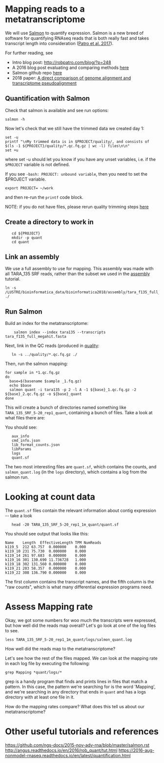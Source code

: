 # Mapping reads to a metatranscriptome

We will use [Salmon](http://salmon.readthedocs.org/en/latest/) to
quantify expression. Salmon is a new breed of software for quantifying RNAseq reads that is both really fast and takes
transcript length into consideration ([Patro et al. 2017](https://www.nature.com/articles/nmeth.4197)).

For further reading, see

  * Intro blog post: http://robpatro.com/blog/?p=248
  * A 2016 blog post evaluating and comparing methods [here](https://cgatoxford.wordpress.com/2016/08/17/why-you-should-stop-using-featurecounts-htseq-or-cufflinks2-and-start-using-kallisto-salmon-or-sailfish/)
  * Salmon github repo [here](https://github.com/COMBINE-lab/salmon)
  * 2018 paper: [A direct comparison of genome alignment and transcriptome pseudoalignment](https://www.biorxiv.org/content/early/2018/10/16/444620)


## Quantification with Salmon

Check that salmon is available and see run options:
```
salmon -h
```

Now let's check that we still have the trimmed data we created day 1:

```
set -u
printf "\nMy trimmed data is in $PROJECT/quality/, and consists of $(ls -1 ${PROJECT}/quality/*.qc.fq.gz | wc -l) files\n\n"
set +u

```
where set -u should let you know if you have any unset variables, i.e. if the `$PROJECT` variable is not defined. 

If you see `-bash: PROJECT: unbound variable`, then you need to set the $PROJECT variable.  
```
export PROJECT= ~/work
```
and then re-run the `printf` code block.

NOTE: if you do not have files, please rerun quality trimming steps [here](short-read-quality-control.md)

## Create a directory to work in

```
   cd ${PROJECT}
   mkdir -p quant
   cd quant
```

## Link an assembly

We use a full assembly to use for mapping. This assembly was made with all TARA_135 SRF reads, rather than the subset we used in the [assembly](megahit-assembly.md) tutorial.


```
ln -s /LUSTRE/bioinformatica_data/bioinformatica2018/assembly/tara_f135_full_megahit.fasta ./
```

## Run Salmon

Build an index for the metatranscriptome:

```
    salmon index --index tara135 --transcripts tara_f135_full_megahit.fasta
```

Next, link in the QC reads (produced in [quality](short-read-quality-control.md):

```
   ln -s ../quality/*.qc.fq.gz ./
```


Then, run the salmon mapping:

```
for sample in *1.qc.fq.gz
do
  base=$(basename $sample _1.fq.gz)
  echo $base
  salmon quant -i tara135 -p 2 -l A -1 ${base}_1.qc.fq.gz -2 ${base}_2.qc.fq.gz -o ${base}_quant
done
```

This will create a bunch of directories named something like
`TARA_135_SRF_5-20_rep1_quant`, containing a bunch of files. Take a
look at what files there are:

You should see:

```
   aux_info
   cmd_info.json
   lib_format_counts.json
   libParams
   logs
   quant.sf
```
The two most interesting files are `quant.sf`, which contains the counts,
and `salmon_quant.log` (in the `logs` directory), which contains a
log from the salmon run.

# Looking at count data 

The `quant.sf` files contain the relevant information about
contig expression -- take a look

```
   head -20 TARA_135_SRF_5-20_rep1_1m_quant/quant.sf 
```

You should see output that looks like this:
```
Name	Length	EffectiveLength	TPM	NumReads
k119_5	212	63.757	0.000000	0.000
k119_10	231	75.730	0.000000	0.000
k119_14	261	97.683	0.000000	0.000
k119_16	301	130.690	11.736728	1.000
k119_18	302	131.560	0.000000	0.000
k119_21	203	58.357	0.000000	0.000
k119_22	308	136.790	0.000000	0.000
```

The first column contains the transcript names, and the
fifth column is the "raw counts", which is what many 
differential expression programs need.

# Assess Mapping rate

Okay, we got some numbers for woo much the transcripts were expressed, but how well did the reads map overall? 
Let's go look at one of the log files to see.

```
less TARA_135_SRF_5-20_rep1_1m_quant/logs/salmon_quant.log

```

How well did the reads map to the metatranscriptome?

Let's see how the rest of the files mapped. We can 
look at the mapping rate in each log file by executing
the following:

```
grep Mapping *quant/logs/*
```

grep is a handy program that finds and prints lines in files that match a pattern. In this case, 
the pattern we're searching for is the word 'Mapping', and we're searching in any directory that 
ends in `quant` and has a logs directory with at least one file in it.

How do the mapping rates compare? What does this tell us about our metatranscriptome?


# Other useful tutorials and references
https://github.com/ngs-docs/2015-nov-adv-rna/blob/master/salmon.rst
http://angus.readthedocs.io/en/2016/rob_quant/tut.html
https://2016-aug-nonmodel-rnaseq.readthedocs.io/en/latest/quantification.html

